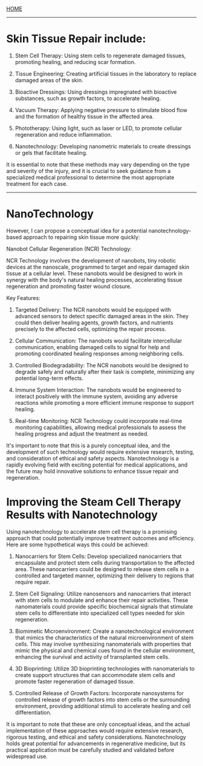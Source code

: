 [HOME](/README.md)

-----------------------

# Skin Tissue Repair include:

1. Stem Cell Therapy: Using stem cells to regenerate damaged tissues, promoting healing, and reducing scar formation.

2. Tissue Engineering: Creating artificial tissues in the laboratory to replace damaged areas of the skin.

3. Bioactive Dressings: Using dressings impregnated with bioactive substances, such as growth factors, to accelerate healing.

4. Vacuum Therapy: Applying negative pressure to stimulate blood flow and the formation of healthy tissue in the affected area.

5. Phototherapy: Using light, such as laser or LED, to promote cellular regeneration and reduce inflammation.

6. Nanotechnology: Developing nanometric materials to create dressings or gels that facilitate healing.

It is essential to note that these methods may vary depending on the type and severity of the injury, and it is crucial to seek guidance from a specialized medical professional to determine the most appropriate treatment for each case.

--------------------

# NanoTechnology

However, I can propose a conceptual idea for a potential nanotechnology-based approach to repairing skin tissue more quickly:

Nanobot Cellular Regeneration (NCR) Technology:

NCR Technology involves the development of nanobots, tiny robotic devices at the nanoscale, programmed to target and repair damaged skin tissue at a cellular level. These nanobots would be designed to work in synergy with the body's natural healing processes, accelerating tissue regeneration and promoting faster wound closure.

Key Features:

1. Targeted Delivery: The NCR nanobots would be equipped with advanced sensors to detect specific damaged areas in the skin. They could then deliver healing agents, growth factors, and nutrients precisely to the affected cells, optimizing the repair process.

2. Cellular Communication: The nanobots would facilitate intercellular communication, enabling damaged cells to signal for help and promoting coordinated healing responses among neighboring cells.

3. Controlled Biodegradability: The NCR nanobots would be designed to degrade safely and naturally after their task is complete, minimizing any potential long-term effects.

4. Immune System Interaction: The nanobots would be engineered to interact positively with the immune system, avoiding any adverse reactions while promoting a more efficient immune response to support healing.

5. Real-time Monitoring: NCR Technology could incorporate real-time monitoring capabilities, allowing medical professionals to assess the healing progress and adjust the treatment as needed.

It's important to note that this is a purely conceptual idea, and the development of such technology would require extensive research, testing, and consideration of ethical and safety aspects.
Nanotechnology is a rapidly evolving field with exciting potential for medical applications, and the future may hold innovative solutions to enhance tissue repair and regeneration.

# Improving the Steam Cell Therapy Results with Nanotechnology

Using nanotechnology to accelerate stem cell therapy is a promising approach that could potentially improve treatment outcomes and efficiency. Here are some hypothetical ways this could be achieved:

1. Nanocarriers for Stem Cells: Develop specialized nanocarriers that encapsulate and protect stem cells during transportation to the affected area. These nanocarriers could be designed to release stem cells in a controlled and targeted manner, optimizing their delivery to regions that require repair.

2. Stem Cell Signaling: Utilize nanosensors and nanocarriers that interact with stem cells to modulate and enhance their repair activities. These nanomaterials could provide specific biochemical signals that stimulate stem cells to differentiate into specialized cell types needed for skin regeneration.

3. Biomimetic Microenvironment: Create a nanotechnological environment that mimics the characteristics of the natural microenvironment of stem cells. This may involve synthesizing nanomaterials with properties that mimic the physical and chemical cues found in the cellular environment, enhancing the survival and activity of transplanted stem cells.

4. 3D Bioprinting: Utilize 3D bioprinting technologies with nanomaterials to create support structures that can accommodate stem cells and promote faster regeneration of damaged tissue.

5. Controlled Release of Growth Factors: Incorporate nanosystems for controlled release of growth factors into stem cells or the surrounding environment, providing additional stimuli to accelerate healing and cell differentiation.

It is important to note that these are only conceptual ideas, and the actual implementation of these approaches would require extensive research, rigorous testing, and ethical and safety considerations. Nanotechnology holds great potential for advancements in regenerative medicine, but its practical application must be carefully studied and validated before widespread use.
